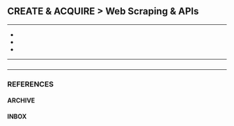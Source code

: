 ## CREATE & ACQUIRE > Web Scraping & APIs

<hr/>

- []()
- []()
- []()

<hr/>

###

###

<hr/>

### REFERENCES

#### ARCHIVE

#### INBOX
